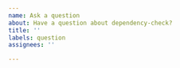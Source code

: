 ```yaml
---
name: Ask a question
about: Have a question about dependency-check?
title: ''
labels: question
assignees: ''

---
```



